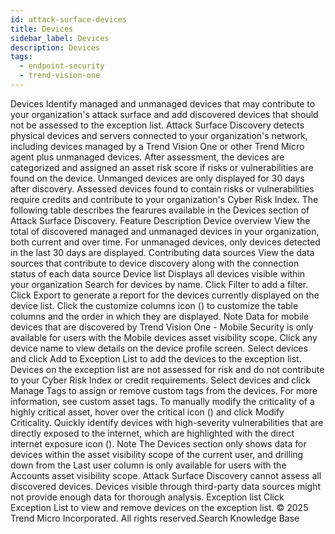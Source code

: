 ```yaml
---
id: attack-surface-devices
title: Devices
sidebar_label: Devices
description: Devices
tags:
  - endpoint-security
  - trend-vision-one
---
```


 Devices Identify managed and unmanaged devices that may contribute to your organization's attack surface and add discovered devices that should not be assessed to the exception list. Attack Surface Discovery detects physical devices and servers connected to your organization's network, including devices managed by a Trend Vision One or other Trend Micro agent plus unmanaged devices. After assessment, the devices are categorized and assigned an asset risk score if risks or vulnerabilities are found on the device. Unmanged devices are only displayed for 30 days after discovery. Assessed devices found to contain risks or vulnerabilities require credits and contribute to your organization's Cyber Risk Index. The following table describes the fearures available in the Devices section of Attack Surface Discovery. Feature Description Device overview View the total of discovered managed and unmanaged devices in your organization, both current and over time. For unmanaged devices, only devices detected in the last 30 days are displayed. Contributing data sources View the data sources that contribute to device discovery along with the connection status of each data source Device list Displays all devices visible within your organization Search for devices by name. Click Filter to add a filter. Click Export to generate a report for the devices currently displayed on the device list. Click the customize columns icon () to customize the table columns and the order in which they are displayed. Note Data for mobile devices that are discovered by Trend Vision One - Mobile Security is only available for users with the Mobile devices asset visibility scope. Click any device name to view details on the device profile screen. Select devices and click Add to Exception List to add the devices to the exception list. Devices on the exception list are not assessed for risk and do not contribute to your Cyber Risk Index or credit requirements. Select devices and click Manage Tags to assign or remove custom tags from the devices. For more information, see custom asset tags. To manually modify the criticality of a highly critical asset, hover over the critical icon () and click Modify Criticality. Quickly identify devices with high-severity vulnerabilities that are directly exposed to the internet, which are highlighted with the direct internet exposure icon (). Note The Devices section only shows data for devices within the asset visibility scope of the current user, and drilling down from the Last user column is only available for users with the Accounts asset visibility scope. Attack Surface Discovery cannot assess all discovered devices. Devices visible through third-party data sources might not provide enough data for thorough analysis. Exception list Click Exception List to view and remove devices on the exception list. © 2025 Trend Micro Incorporated. All rights reserved.Search Knowledge Base